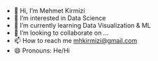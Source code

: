 - 👋 Hi, I’m Mehmet Kirmizi
- 👀 I’m interested in Data Science
- 🌱 I’m currently learning Data Visualization & ML
- 💞️ I’m looking to collaborate on ...
- 📫 How to reach me mhkirmizi@gmail.com
- 😄 Pronouns: He/Hi

<!---
mhkirmizi/mhkirmizi is a ✨ special ✨ repository because its `README.md` (this file) appears on your GitHub profile.
You can click the Preview link to take a look at your changes.
--->
